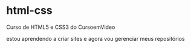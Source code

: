# html-css
 Curso de HTML5 e CSS3 do CursoemVideo

estou aprendendo a criar sites e agora vou gerenciar meus repositórios